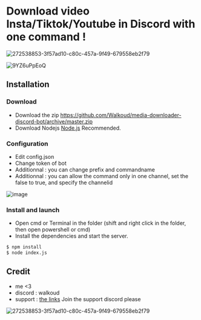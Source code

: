 # Download video Insta/Tiktok/Youtube in Discord with one command !

![272538853-3f57ad10-c80c-457a-9f49-679558eb2f79](https://github.com/Walkoud/insta-download-video-discordbot/assets/38588921/72a98736-a635-4d20-9193-fda4c38447e9)

![9YZ6uPpEoQ](https://github.com/Walkoud/media-downloader-discord-bot/assets/38588921/e3d56a4c-8945-4b94-98d4-b057769962d2)


## Installation 

### Download
- Download the zip https://github.com/Walkoud/media-downloader-discord-bot/archive/master.zip <br/>
- Download Nodejs [Node.js](https://nodejs.org/) Recommended. <br/>

### Configuration
- Edit config.json
- Change token of bot
- Additionnal : you can change prefix and commandname
- Additionnal : you can allow the command only in one channel, set the false to true, and specify the channelid

![image](https://github.com/Walkoud/insta-download-video-discordbot/assets/38588921/48aedb9a-ddb8-412d-ae4a-23971e8b12d2)



### Install and launch

- Open cmd or Terminal in the folder (shift and right click in the folder, then open powershell or cmd)
- Install the dependencies and start the server. <br/>

```sh
$ npm install
$ node index.js
```


## Credit

- me <3
- discord : walkoud
- support : [the links](https://walkoud.carrd.co/) Join the support discord please

![272538853-3f57ad10-c80c-457a-9f49-679558eb2f79](https://github.com/Walkoud/insta-download-video-discordbot/assets/38588921/72a98736-a635-4d20-9193-fda4c38447e9)
